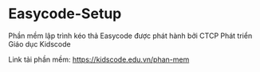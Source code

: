 # Easycode-Setup
Phần mềm lập trình kéo thả Easycode được phát hành bởi CTCP Phát triển Giáo dục Kidscode

Link tải phần mềm: https://kidscode.edu.vn/phan-mem
